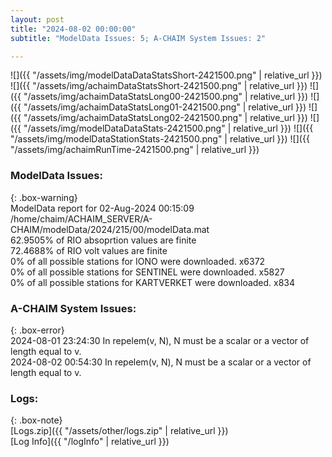 ```yaml
---
layout: post
title: "2024-08-02 00:00:00"
subtitle: "ModelData Issues: 5; A-CHAIM System Issues: 2"

---
```


![]({{ "/assets/img/modelDataDataStatsShort-2421500.png" | relative_url }})
![]({{ "/assets/img/achaimDataStatsShort-2421500.png" | relative_url }})
![]({{ "/assets/img/achaimDataStatsLong00-2421500.png" | relative_url }})
![]({{ "/assets/img/achaimDataStatsLong01-2421500.png" | relative_url }})
![]({{ "/assets/img/achaimDataStatsLong02-2421500.png" | relative_url }})
![]({{ "/assets/img/modelDataDataStats-2421500.png" | relative_url }})
![]({{ "/assets/img/modelDataStationStats-2421500.png" | relative_url }})
![]({{ "/assets/img/achaimRunTime-2421500.png" | relative_url }})


### ModelData Issues:  
  
{: .box-warning}  
 ModelData report for 02-Aug-2024 00:15:09   
 /home/chaim/ACHAIM_SERVER/A-CHAIM/modelData/2024/215/00/modelData.mat   
 62.9505% of RIO absoprtion values are finite   
 72.4688% of RIO volt values are finite   
 0% of all possible stations for IONO were downloaded. x6372   
 0% of all possible stations for SENTINEL were downloaded. x5827   
 0% of all possible stations for KARTVERKET were downloaded. x834   
  
### A-CHAIM System Issues:  
  
{: .box-error}  
2024-08-01 23:24:30 In repelem(v, N), N must be a scalar or a vector of length equal to v.  
2024-08-02 00:54:30 In repelem(v, N), N must be a scalar or a vector of length equal to v.  

### Logs:  
  
{: .box-note}  
[Logs.zip]({{ "/assets/other/logs.zip" | relative_url }})  
[Log Info]({{ "/logInfo" | relative_url }})  
